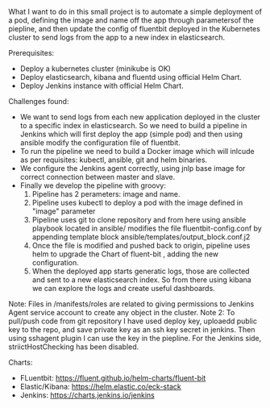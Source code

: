 What I want to do in this small project is to automate a simple deployment of a pod, defining the image and name off the app through parametersof the piepline, and then update the config of fluentbit deployed in the Kubernetes cluster to send logs from the app to a new index in elasticsearch.

Prerequisites:
- Deploy a kubernetes cluster (minikube is OK)
- Deploy elasticsearch, kibana and fluentd using official Helm Chart.
- Deploy Jenkins instance with official Helm Chart.


Challenges found:
- We want to send logs from each new application deployed in the cluster to a specific index in elasticsearch. So we need to build a pipeline in Jenkins which will first deploy the app (simple pod) and then using ansible modify the configuration file of fluentbit.
- To run the pipeline we need to build a Docker image which will inlcude as per requisites: kubectl, ansible, git and helm binaries.
- We configure the Jenkins agent correctly, using jnlp base image for correct connection between master and slave.
- Finally we develop the pipeline with groovy:
    1. Pipeline has 2 perameters: image and name.
    2. Pipeline uses kubectl to deploy a pod with the image defined in "image" parameter
    3. Pipeline uses git to clone repository and from here using ansible playbook located in ansible/ modifies the file fluentbit-config.conf by appending template block ansible/templates/output_block.conf.j2
    4. Once the file is modified and pushed back to origin, pipeline uses helm to upgrade the Chart of fluent-bit , adding the new configuration.
    5. When the deployed app starts generatic logs, those are collected and sent to a new elasticsearch index. So from there using kibana we can explore the logs and create useful dashboards.

Note: Files in /manifests/roles are related to giving permissions to Jenkins Agent service account to create any object in the cluster.
Note 2: To pull/push code from git repository I have used deploy key, uploaedd public key to the repo, and save private key as an ssh key secret in jenkins. Then using sshagent plugin I can use the key in the piepline. For the Jenkins side, striictHostChecking has been disabled.

Charts: 
- FLuentbit: https://fluent.github.io/helm-charts/fluent-bit
- Elastic/Kibana:  https://helm.elastic.co/eck-stack
- Jenkins: https://charts.jenkins.io/jenkins


